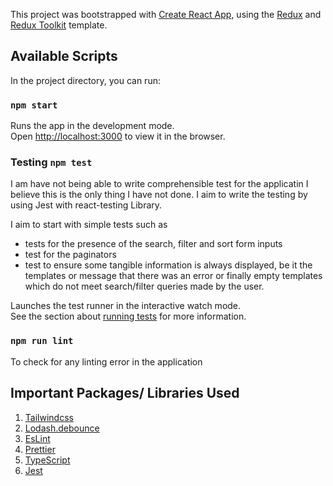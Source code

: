 This project was bootstrapped with [Create React App](https://github.com/facebook/create-react-app), using the [Redux](https://redux.js.org/) and [Redux Toolkit](https://redux-toolkit.js.org/) template.

## Available Scripts

In the project directory, you can run:

### `npm start`

Runs the app in the development mode.<br />
Open [http://localhost:3000](http://localhost:3000) to view it in the browser.

### **Testing** `npm test`

I am have not being able to write comprehensible test for the applicatin I believe this is the only
thing I have not done. I aim to write the testing by using Jest with react-testing Library.

I aim to start with simple tests such as
- tests for the presence of the search, filter and sort form inputs
- test for the paginators
- test to ensure some tangible information is always displayed, be it the templates or message that there was an error or finally empty templates which do not meet search/filter queries made by the user.

Launches the test runner in the interactive watch mode.<br />
See the section about [running tests](https://facebook.github.io/create-react-app/docs/running-tests) for more information.


### `npm run lint`

To check for any linting error in the application

## Important Packages/ Libraries Used

1. [Tailwindcss](https://tailwindcss.com/)
2. [Lodash.debounce](https://lodash.com/docs/4.17.15#debounce)
3. [EsLint](https://eslint.org/)
4. [Prettier](https://prettier.io/)
4. [TypeScript](https://www.typescriptlang.org/)
4. [Jest](https://jestjs.io/)


